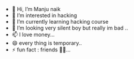 - 👋 Hi, I’m Manju naik
- 👀 I’m interested in hacking 
- 🌱 I’m currently learning hacking  course
- 💞️ I’m looking very silent boy but really im bad ..
- 📫 I love money...
- 😄 every thing is temporary..
- ⚡ fun fact : friends 🙊🙈...

<!--- 
Manju naik is a ✨ special ✨ repository because its `README.md` (this file) appears on your GitHub profile.
You can click the Preview link to take a look at your changes.
--->
